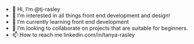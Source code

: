 - 👋 Hi, I’m @tj-rasley
- 👀 I’m interested in all things front end development and design!
- 🌱 I’m currently learning front end development
- 💞️ I’m looking to collaborate on projects that are suitable for beginners.
- 📫 How to reach me linkedin.com/in/tanya-rasley

<!---
tj-rasley/tj-rasley is a ✨ special ✨ repository because its `README.md` (this file) appears on your GitHub profile.
You can click the Preview link to take a look at your changes.
--->
